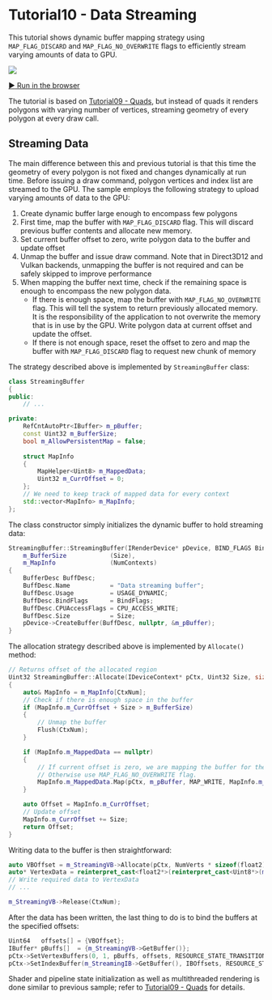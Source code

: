 # Tutorial10 - Data Streaming

This tutorial shows dynamic buffer mapping strategy using `MAP_FLAG_DISCARD` and `MAP_FLAG_NO_OVERWRITE`
flags to efficiently stream varying amounts of data to GPU.

![](Animation_Large.gif)

[:arrow_forward: Run in the browser](https://diligentgraphics.github.io/wasm-modules/Tutorial10_DataStreaming/Tutorial10_DataStreaming.html)

The tutorial is based on [Tutorial09 - Quads](../Tutorial09_Quads), but instead of quads it renders polygons
with varying number of vertices, streaming geometry of every polygon at every draw call.

## Streaming Data

The main difference between this and previous tutorial is that this time the geometry of every polygon is not fixed and
changes dynamically at run time. Before issuing a draw command, polygon vertices and index list are streamed to the GPU.
The sample employs the following strategy to upload varying amounts of data to the GPU:

1. Create dynamic buffer large enough to encompass few polygons
2. First time, map the buffer with `MAP_FLAG_DISCARD` flag. This will discard previous buffer contents and allocate new memory.
3. Set current buffer offset to zero, write polygon data to the buffer and update offset
4. Unmap the buffer and issue draw command. Note that in Direct3D12 and Vulkan backends, unmapping the buffer is not required
   and can be safely skipped to improve performance
5. When mapping the buffer next time, check if the remaining space is enough to encompass the new polygon data.
   * If there is enough space, map the buffer with `MAP_FLAG_NO_OVERWRITE` flag. This will tell the system 
     to return previously allocated memory. It is the responsibility of the application to not overwrite the memory that 
     is in use by the GPU. Write polygon data at current offset and update the offset.
   * If there is not enough space, reset the offset to zero and map the buffer with `MAP_FLAG_DISCARD` flag to request new
     chunk of memory

The strategy described above is implemented by `StreamingBuffer` class:

```cpp
class StreamingBuffer
{
public:
    // ... 

private:
    RefCntAutoPtr<IBuffer> m_pBuffer;
    const Uint32 m_BufferSize;
    bool m_AllowPersistentMap = false;
    
    struct MapInfo
    {
        MapHelper<Uint8> m_MappedData;
        Uint32 m_CurrOffset = 0;
    };
    // We need to keep track of mapped data for every context
    std::vector<MapInfo> m_MapInfo;
};
```

The class constructor simply initializes the dynamic buffer to hold streaming data:

```cpp
StreamingBuffer::StreamingBuffer(IRenderDevice* pDevice, BIND_FLAGS BindFlags, Uint32 Size, size_t NumContexts) : 
    m_BufferSize            (Size),
    m_MapInfo               (NumContexts)
{
    BufferDesc BuffDesc;
    BuffDesc.Name           = "Data streaming buffer";
    BuffDesc.Usage          = USAGE_DYNAMIC;
    BuffDesc.BindFlags      = BindFlags;
    BuffDesc.CPUAccessFlags = CPU_ACCESS_WRITE;
    BuffDesc.Size           = Size;
    pDevice->CreateBuffer(BuffDesc, nullptr, &m_pBuffer);
}
```

The allocation strategy described above is implemented by `Allocate()` method:

```cpp
// Returns offset of the allocated region
Uint32 StreamingBuffer::Allocate(IDeviceContext* pCtx, Uint32 Size, size_t CtxNum)
{
    auto& MapInfo = m_MapInfo[CtxNum];
    // Check if there is enough space in the buffer
    if (MapInfo.m_CurrOffset + Size > m_BufferSize)
    {
        // Unmap the buffer
        Flush(CtxNum);
    }

    if (MapInfo.m_MappedData == nullptr)
    {
        // If current offset is zero, we are mapping the buffer for the first time after it has been flushed. Use MAP_FLAG_DISCARD flag.
        // Otherwise use MAP_FLAG_NO_OVERWRITE flag.
        MapInfo.m_MappedData.Map(pCtx, m_pBuffer, MAP_WRITE, MapInfo.m_CurrOffset == 0 ? MAP_FLAG_DISCARD : MAP_FLAG_NO_OVERWRITE);
    }

    auto Offset = MapInfo.m_CurrOffset;
    // Update offset
    MapInfo.m_CurrOffset += Size;
    return Offset;
}
```

Writing data to the buffer is then straightforward:

```cpp
auto VBOffset = m_StreamingVB->Allocate(pCtx, NumVerts * sizeof(float2), CtxNum);
auto* VertexData = reinterpret_cast<float2*>(reinterpret_cast<Uint8*>(m_StreamingVB->GetMappedCPUAddress(CtxNum)) + VBOffset);
// Write required data to VertexData
// ... 

m_StreamingVB->Release(CtxNum);
```

After the data has been written, the last thing to do is to bind the buffers at the specified offsets:

```cpp
Uint64   offsets[] = {VBOffset};
IBuffer* pBuffs[]  = {m_StreamingVB->GetBuffer()};
pCtx->SetVertexBuffers(0, 1, pBuffs, offsets, RESOURCE_STATE_TRANSITION_MODE_VERIFY, SET_VERTEX_BUFFERS_FLAG_RESET);
pCtx->SetIndexBuffer(m_StreamingIB->GetBuffer(), IBOffsets, RESOURCE_STATE_TRANSITION_MODE_VERIFY);
```


Shader and pipeline state initialization as well as multithreaded rendering is done similar to previous sample; refer to 
[Tutorial09 - Quads](../Tutorial09_Quads) for details.
